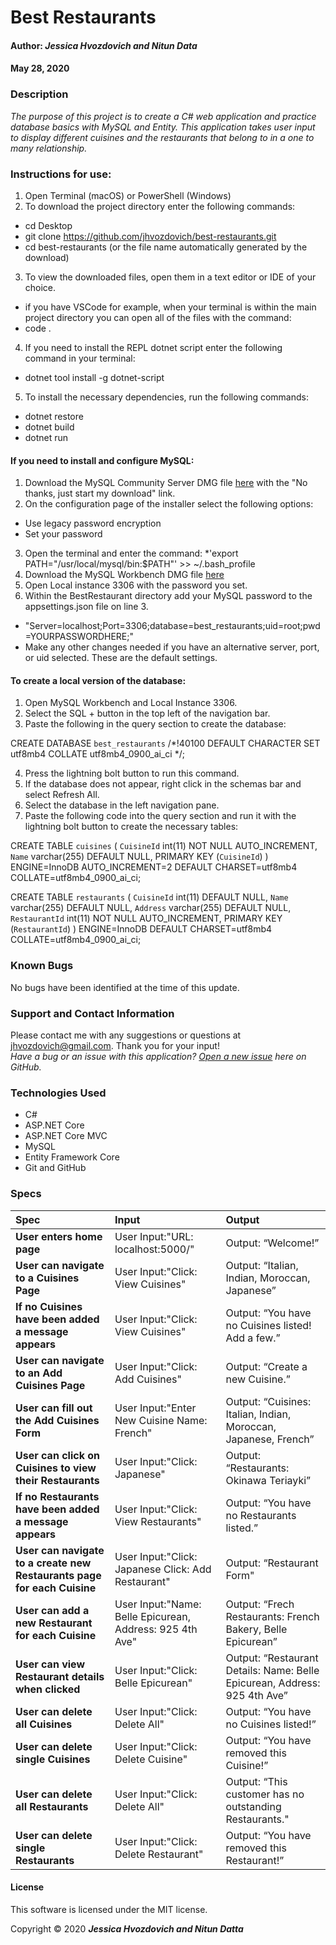 
# **Best Restaurants**

#### Author: **_Jessica Hvozdovich and Nitun Data_**
#### May 28, 2020

### Description

_The purpose of this project is to create a C# web application and practice database basics with MySQL and Entity. This application takes user input to display different cuisines and the restaurants that belong to in a one to many relationship._

### Instructions for use:

1. Open Terminal (macOS) or PowerShell (Windows)
2. To download the project directory enter the following commands:
* cd Desktop
* git clone https://github.com/jhvozdovich/best-restaurants.git
* cd best-restaurants (or the file name automatically generated by the download)
3. To view the downloaded files, open them in a text editor or IDE of your choice.
* if you have VSCode for example, when your terminal is within the main project directory you can open all of the files with the command:
* code .
4. If you need to install the REPL dotnet script enter the following command in your terminal: 
* dotnet tool install -g dotnet-script
5. To install the necessary dependencies, run the following commands:
* dotnet restore
* dotnet build
* dotnet run

#### If you need to install and configure MySQL:
1. Download the MySQL Community Server DMG file [here](https://dev.mysql.com/downloads/file/?id=484914) with the "No thanks, just start my download" link.
2. On the configuration page of the installer select the following options:
* Use legacy password encryption
* Set your password
3. Open the terminal and enter the command:
*'export PATH="/usr/local/mysql/bin:$PATH"' >> ~/.bash_profile
4. Download the MySQL Workbench DMG file [here](https://dev.mysql.com/downloads/file/?id=484391)
5. Open Local instance 3306 with the password you set.
6. Within the BestRestaurant directory add your MySQL password to the appsettings.json file on line 3.
* "Server=localhost;Port=3306;database=best_restaurants;uid=root;pwd=YOURPASSWORDHERE;"
* Make any other changes needed if you have an alternative server, port, or uid selected. These are the default settings.

#### To create a local version of the database:
1. Open MySQL Workbench and Local Instance 3306.
2. Select the SQL + button in the top left of the navigation bar.
3. Paste the following in the query section to create the database:

CREATE DATABASE `best_restaurants` /*!40100 DEFAULT CHARACTER SET utf8mb4 COLLATE utf8mb4_0900_ai_ci */;

4. Press the lightning bolt button to run this command.
5. If the database does not appear, right click in the schemas bar and select Refresh All.
6. Select the database in the left navigation pane.
7. Paste the following code into the query section and run it with the lightning bolt button to create the necessary tables:

CREATE TABLE `cuisines` (
  `CuisineId` int(11) NOT NULL AUTO_INCREMENT,
  `Name` varchar(255) DEFAULT NULL,
  PRIMARY KEY (`CuisineId`)
) ENGINE=InnoDB AUTO_INCREMENT=2 DEFAULT CHARSET=utf8mb4 COLLATE=utf8mb4_0900_ai_ci;

CREATE TABLE `restaurants` (
  `CuisineId` int(11) DEFAULT NULL,
  `Name` varchar(255) DEFAULT NULL,
  `Address` varchar(255) DEFAULT NULL,
  `RestaurantId` int(11) NOT NULL AUTO_INCREMENT,
  PRIMARY KEY (`RestaurantId`)
) ENGINE=InnoDB DEFAULT CHARSET=utf8mb4 COLLATE=utf8mb4_0900_ai_ci;

### Known Bugs

No bugs have been identified at the time of this update.

### Support and Contact Information

Please contact me with any suggestions or questions at jhvozdovich@gmail.com. Thank you for your input!  
_Have a bug or an issue with this application? [Open a new issue](https://github.com/jhvozdovich/best-restaurants/issues) here on GitHub._

### Technologies Used

* C#
* ASP.NET Core
* ASP.NET Core MVC
* MySQL
* Entity Framework Core
* Git and GitHub

### Specs
| Spec | Input | Output |
| :------------- | :------------- | :------------- |
| **User enters home page** | User Input:"URL: localhost:5000/" | Output: “Welcome!” |
| **User can navigate to a Cuisines Page** | User Input:"Click: View Cuisines" | Output: “Italian, Indian, Moroccan, Japanese” |
| **If no Cuisines have been added a message appears** | User Input:"Click: View Cuisines" | Output: “You have no Cuisines listed! Add a few.” |
| **User can navigate to an Add Cuisines Page** | User Input:"Click: Add Cuisines" | Output: “Create a new Cuisine.” |
| **User can fill out the Add Cuisines Form** | User Input:"Enter New Cuisine Name: French" | Output: “Cuisines: Italian, Indian, Moroccan, Japanese, French” |
| **User can click on Cuisines to view their Restaurants** | User Input:"Click: Japanese" | Output: “Restaurants: Okinawa Teriayki” |
| **If no Restaurants have been added a message appears** | User Input:"Click: View Restaurants" | Output: “You have no Restaurants listed.” |
| **User can navigate to a create new Restaurants page for each Cuisine** | User Input:"Click: Japanese Click: Add Restaurant" | Output: “Restaurant Form" |
| **User can add a new Restaurant for each Cuisine** | User Input:"Name: Belle Epicurean, Address: 925 4th Ave" | Output: “Frech Restaurants: French Bakery, Belle Epicurean” |
| **User can view Restaurant details when clicked** | User Input:"Click: Belle Epicurean" | Output: “Restaurant Details: Name: Belle Epicurean, Address: 925 4th Ave” |
| **User can delete all Cuisines** | User Input:"Click: Delete All" | Output: “You have no Cuisines listed!” |
| **User can delete single Cuisines** | User Input:"Click: Delete Cuisine" | Output: “You have removed this Cuisine!” |
| **User can delete all Restaurants** | User Input:"Click: Delete All" | Output: “This customer has no outstanding Restaurants." |
| **User can delete single Restaurants** | User Input:"Click: Delete Restaurant" | Output: “You have removed this Restaurant!” |


#### License

This software is licensed under the MIT license.

Copyright © 2020 **_Jessica Hvozdovich and Nitun Datta_**
